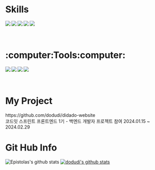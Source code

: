 <h1>Skills</h1>
<img src="https://img.shields.io/badge/Java-007396?style=flat-square&logo=Java&logoColor=white" align='left'/>
<img src="https://img.shields.io/badge/Spring-6DB33F?style=flat-square&logo=spring&logoColor=white" align='left'/>
<img src="https://img.shields.io/badge/Springboot-6DB33F?style=flat-square&logo=springboot&logoColor=white" align='left'/>
<img src="https://img.shields.io/badge/Jpa-6DB33F?style=flat-square&logo=Java&logoColor=white" align='left'/>
<img src="https://img.shields.io/badge/Spring Data Jpa-6DB33F?style=flat-square&logo=Spring Data Jpa&logoColor=white" align='left'/><br><br><br>

<h1>:computer:Tools:computer:</h1>
<img src="https://img.shields.io/badge/Github-181717?style=flat-square&logo=GitHub&logoColor=white" align='left'/>
<img src="https://img.shields.io/badge/MySQL-4479A1?style=flat-square&logo=MySQL&logoColor=white" align='left'/> 
<img src="https://img.shields.io/badge/Docker-2496ED?style=flat-square&logo=docker&logoColor=white" align='left'/>
<img src="https://img.shields.io/badge/Sourcetree-0052CC?style=flat-square&logo=sourcetree&logoColor=white" align='left'/><br><br><br>

<h1>My Project</h1>
https://github.com/dodudi/didado-website<br>
코드잇 스프린트 프론트엔드 1기 - 백엔드 개발자 프로젝트 참여
2024.01.15 ~ 2024.02.29
<h1>Git Hub Info</h1>

![Epistolas's github stats](https://github-readme-stats.vercel.app/api?username=dodudi&show_icons=true)
[![dodudi's github stats](https://github-readme-stats.vercel.app/api/top-langs/?username=dodudi&show_icons=true&hide_border=true&title_color=004386&icon_color=004386&layout=compact)](https://github.com/dodudi)


